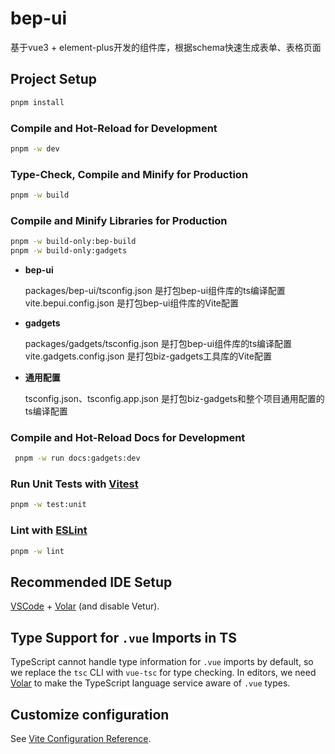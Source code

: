 # bep-ui

基于vue3 + element-plus开发的组件库，根据schema快速生成表单、表格页面

## Project Setup

```sh
pnpm install
```

### Compile and Hot-Reload for Development

```sh
pnpm -w dev
```

### Type-Check, Compile and Minify for Production

```sh
pnpm -w build
```

### Compile and Minify Libraries for Production

```sh
pnpm -w build-only:bep-build
pnpm -w build-only:gadgets
```

- **bep-ui**

  packages/bep-ui/tsconfig.json 是打包bep-ui组件库的ts编译配置
  vite.bepui.config.json 是打包bep-ui组件库的Vite配置

- **gadgets**

  packages/gadgets/tsconfig.json 是打包bep-ui组件库的ts编译配置
  vite.gadgets.config.json 是打包biz-gadgets工具库的Vite配置

- **通用配置**

  tsconfig.json、tsconfig.app.json 是打包biz-gadgets和整个项目通用配置的ts编译配置

### Compile and Hot-Reload Docs for Development

```sh
 pnpm -w run docs:gadgets:dev
```

### Run Unit Tests with [Vitest](https://vitest.dev/)

```sh
pnpm -w test:unit
```

### Lint with [ESLint](https://eslint.org/)

```sh
pnpm -w lint
```

## Recommended IDE Setup

[VSCode](https://code.visualstudio.com/) + [Volar](https://marketplace.visualstudio.com/items?itemName=Vue.volar) (and disable Vetur).

## Type Support for `.vue` Imports in TS

TypeScript cannot handle type information for `.vue` imports by default, so we replace the `tsc` CLI with `vue-tsc` for type checking. In editors, we need [Volar](https://marketplace.visualstudio.com/items?itemName=Vue.volar) to make the TypeScript language service aware of `.vue` types.

## Customize configuration

See [Vite Configuration Reference](https://vitejs.dev/config/).
